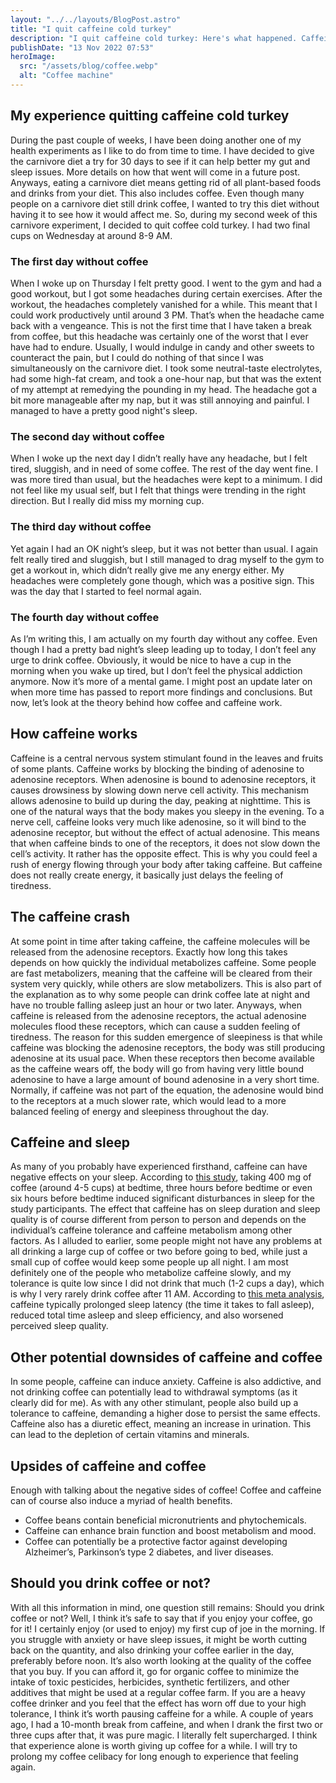 ```yaml
---
layout: "../../layouts/BlogPost.astro"
title: "I quit caffeine cold turkey"
description: "I quit caffeine cold turkey: Here's what happened. Caffeine explained"
publishDate: "13 Nov 2022 07:53"
heroImage:
  src: "/assets/blog/coffee.webp"
  alt: "Coffee machine"
---
```


## My experience quitting caffeine cold turkey

During the past couple of weeks, I have been doing another one of my health experiments as I like to do from time to time. I have decided to give the carnivore diet a try for 30 days to see if it can help better my gut and sleep issues. More details on how that went will come in a future post. Anyways, eating a carnivore diet means getting rid of all plant-based foods and drinks from your diet. This also includes coffee. Even though many people on a carnivore diet still drink coffee, I wanted to try this diet without having it to see how it would affect me. So, during my second week of this carnivore experiment, I decided to quit coffee cold turkey. I had two final cups on Wednesday at around 8-9 AM.

### The first day without coffee

When I woke up on Thursday I felt pretty good. I went to the gym and had a good workout, but I got some headaches during certain exercises. After the workout, the headaches completely vanished for a while. This meant that I could work productively until around 3 PM. That’s when the headache came back with a vengeance. This is not the first time that I have taken a break from coffee, but this headache was certainly one of the worst that I ever have had to endure. Usually, I would indulge in candy and other sweets to counteract the pain, but I could do nothing of that since I was simultaneously on the carnivore diet. I took some neutral-taste electrolytes, had some high-fat cream, and took a one-hour nap, but that was the extent of my attempt at remedying the pounding in my head. The headache got a bit more manageable after my nap, but it was still annoying and painful. I managed to have a pretty good night's sleep.

### The second day without coffee

When I woke up the next day I didn’t really have any headache, but I felt tired, sluggish, and in need of some coffee. The rest of the day went fine. I was more tired than usual, but the headaches were kept to a minimum. I did not feel like my usual self, but I felt that things were trending in the right direction. But I really did miss my morning cup.

### The third day without coffee

Yet again I had an OK night’s sleep, but it was not better than usual. I again felt really tired and sluggish, but I still managed to drag myself to the gym to get a workout in, which didn’t really give me any energy either. My headaches were completely gone though, which was a positive sign. This was the day that I started to feel normal again.

### The fourth day without coffee

As I’m writing this, I am actually on my fourth day without any coffee. Even though I had a pretty bad night’s sleep leading up to today, I don’t feel any urge to drink coffee. Obviously, it would be nice to have a cup in the morning when you wake up tired, but I don’t feel the physical addiction anymore. Now it’s more of a mental game. I might post an update later on when more time has passed to report more findings and conclusions. But now, let’s look at the theory behind how coffee and caffeine work.

## How caffeine works

Caffeine is a central nervous system stimulant found in the leaves and fruits of some plants. Caffeine works by blocking the binding of adenosine to adenosine receptors. When adenosine is bound to adenosine receptors, it causes drowsiness by slowing down nerve cell activity. This mechanism allows adenosine to build up during the day, peaking at nighttime. This is one of the natural ways that the body makes you sleepy in the evening. To a nerve cell, caffeine looks very much like adenosine, so it will bind to the adenosine receptor, but without the effect of actual adenosine. This means that when caffeine binds to one of the receptors, it does not slow down the cell’s activity. It rather has the opposite effect. This is why you could feel a rush of energy flowing through your body after taking caffeine. But caffeine does not really create energy, it basically just delays the feeling of tiredness.

## The caffeine crash

At some point in time after taking caffeine, the caffeine molecules will be released from the adenosine receptors. Exactly how long this takes depends on how quickly the individual metabolizes caffeine. Some people are fast metabolizers, meaning that the caffeine will be cleared from their system very quickly, while others are slow metabolizers. This is also part of the explanation as to why some people can drink coffee late at night and have no trouble falling asleep just an hour or two later. Anyways, when caffeine is released from the adenosine receptors, the actual adenosine molecules flood these receptors, which can cause a sudden feeling of tiredness. The reason for this sudden emergence of sleepiness is that while caffeine was blocking the adenosine receptors, the body was still producing adenosine at its usual pace. When these receptors then become available as the caffeine wears off, the body will go from having very little bound adenosine to have a large amount of bound adenosine in a very short time. Normally, if caffeine was not part of the equation, the adenosine would bind to the receptors at a much slower rate, which would lead to a more balanced feeling of energy and sleepiness throughout the day.

## Caffeine and sleep

As many of you probably have experienced firsthand, caffeine can have negative effects on your sleep. According to [this study](https://jcsm.aasm.org/doi/10.5664/jcsm.3170), taking 400 mg of coffee (around 4-5 cups) at bedtime, three hours before bedtime or even six hours before bedtime induced significant disturbances in sleep for the study participants. The effect that caffeine has on sleep duration and sleep quality is of course different from person to person and depends on the individual’s caffeine tolerance and caffeine metabolism among other factors. As I alluded to earlier, some people might not have any problems at all drinking a large cup of coffee or two before going to bed, while just a small cup of coffee would keep some people up all night. I am most definitely one of the people who metabolize caffeine slowly, and my tolerance is quite low since I did not drink that much (1-2 cups a day), which is why I very rarely drink coffee after 11 AM. According to [this meta analysis](https://pubmed.ncbi.nlm.nih.gov/26899133/), caffeine typically prolonged sleep latency (the time it takes to fall asleep), reduced total time asleep and sleep efficiency, and also worsened perceived sleep quality.

## Other potential downsides of caffeine and coffee

In some people, caffeine can induce anxiety. Caffeine is also addictive, and not drinking coffee can potentially lead to withdrawal symptoms (as it clearly did for me). As with any other stimulant, people also build up a tolerance to caffeine, demanding a higher dose to persist the same effects. Caffeine also has a diuretic effect, meaning an increase in urination. This can lead to the depletion of certain vitamins and minerals.

## Upsides of caffeine and coffee

Enough with talking about the negative sides of coffee! Coffee and caffeine can of course also induce a myriad of health benefits.

- Coffee beans contain beneficial micronutrients and phytochemicals.
- Caffeine can enhance brain function and boost metabolism and mood.
- Coffee can potentially be a protective factor against developing Alzheimer’s, Parkinson’s type 2 diabetes, and liver diseases.

## Should you drink coffee or not?

With all this information in mind, one question still remains: Should you drink coffee or not? Well, I think it’s safe to say that if you enjoy your coffee, go for it! I certainly enjoy (or used to enjoy) my first cup of joe in the morning. If you struggle with anxiety or have sleep issues, it might be worth cutting back on the quantity, and also drinking your coffee earlier in the day, preferably before noon. It’s also worth looking at the quality of the coffee that you buy. If you can afford it, go for organic coffee to minimize the intake of toxic pesticides, herbicides, synthetic fertilizers, and other additives that might be used at a regular coffee farm. If you are a heavy coffee drinker and you feel that the effect has worn off due to your high tolerance, I think it’s worth pausing caffeine for a while. A couple of years ago, I had a 10-month break from caffeine, and when I drank the first two or three cups after that, it was pure magic. I literally felt supercharged. I think that experience alone is worth giving up coffee for a while. I will try to prolong my coffee celibacy for long enough to experience that feeling again.
